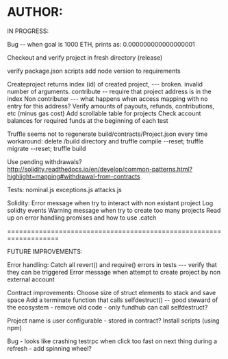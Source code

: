AUTHOR: <mvpratt>
===================================================================


IN PROGRESS:

Bug -- when goal is 1000 ETH, prints as: 0.000000000000000001

Checkout and verify project in fresh directory (release)

verify package.json scripts
add node version to requirements

  Createproject returns index (id) of created project, --- broken.  invalid number of arguments.
  contribute -- require that project address is in the index
      Non contributer --- what happens when access mapping with no entry for this address?
  Verify amounts of payouts, refunds, contributions, etc (minus gas cost) 
  Add scrollable table for projects
  Check account balances for required funds at the beginning of each test

Truffle seems not to regenerate build/contracts/Project.json every time
  workaround: delete /build directory and truffle compile --reset; truffle migrate --reset; truffle build

Use pending withdrawals?
http://solidity.readthedocs.io/en/develop/common-patterns.html?highlight=mapping#withdrawal-from-contracts


Tests:
nominal.js
exceptions.js
attacks.js


Solidity:
  Error message when try to interact with non existant project
  Log solidty events
  Warning message when try to create too many projects
  Read up on error handling promises and how to use .catch


===================================================================

FUTURE IMPROVEMENTS: 

  Error handling:
    Catch all revert() and require() errors in tests --- verify that they can be triggered
    Error message when attempt to create project by non external account

  Contract improvements:
    Choose size of struct elements to stack and save space
    Add a terminate function that calls selfdestruct() -- good steward of the ecosystem - remove old code - only fundhub can call selfdestruct?

  Project name is user configurable - stored in contract?
  Install scripts (using npm)

  Bug - looks like crashing testrpc when click too fast on next thing during a refresh - add spinning wheel?
